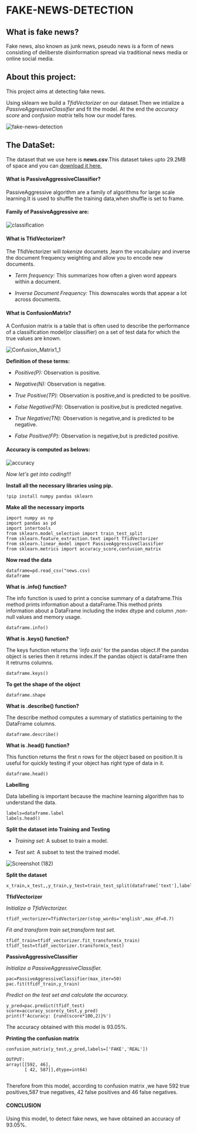 # FAKE-NEWS-DETECTION

## What is fake news?
 Fake news, also known as junk news, pseudo news is a form of news consisting of deliberste disinformation spread via traditional news media or online social media.
 
## About this project:
 This project aims at detecting fake news.
 
 Using sklearn  we build a *TfidVectorizer* on our dataset.Then we intialize a *PassiveAggressiveClassifier* and fit the model. At the end the *accuracy score* and *confusion matrix* tells how our model fares.
 
 ![fake-news-detection](https://user-images.githubusercontent.com/67892708/87383431-d8c91d00-c5b6-11ea-9d07-e47afe96f7f3.jpg)
 
## The DataSet:
 
 The dataset that we use here is **news.csv**.This dataset takes upto 29.2MB of space and you can
  [download it here.](https://drive.google.com/file/d/1er9NJTLUA3qnRuyhfzuN0XUsoIC4a-_q/view)
 
#### **What is PassiveAggressiveClassifier?**
 
  PassiveAggressive algorithm are a family of algorithms for large scale learning.It is used to shuffle the training data,when shuffle is set to frame.
   
#### **Family of PassiveAggressive are:**
 
 ![classification](https://user-images.githubusercontent.com/67892708/87384293-00b98000-c5b9-11ea-9593-92f67fd2d651.png)
 
#### **What is TfidVectorizer?**
 
  The TfidVectorizer will *tokenize* documets ,learn the vocabulary and inverse the document frequency weighting and allow you to encode new documents.
   
   + *Term frequency:* This summarizes how often a given word appears within a document.
   
   + *Inverse Document Frequency:* This downscales words that appear a lot across documents.
   
#### **What is ConfusionMatrix?**
   A Confusion matrix  is a table that is often used to describe the performance of a classification model(or classifier) on a set of test data for which the true values are known. 
  
![Confusion_Matrix1_1](https://user-images.githubusercontent.com/67892708/87385285-555dfa80-c5bb-11ea-9674-6dc3a1b7da46.png)

**Definition of these terms:**

  + *Positive(P):* Observation is positive.
  
  + *Negative(N):* Observation is negative.
  
  + *True Positive(TP):* Observation is positive,and is predicted to be positive.
  
  + *False Negative(FN):* Observation is positive,but is predicted negative.
  
  + *True Negative(TN):* Observation is negative,and is predicted to be negative.
  
  + *False Positive(FP):* Observation is negative,but is predicted positive.
  
#### **Accuracy is computed as belows:**

![accuracy](https://user-images.githubusercontent.com/67892708/87388253-11222880-c5c2-11ea-8d6c-42e14bd8dd0b.png)

*Now let's get into coding!!!*

**Install all the necessary libraries using pip.**

```
!pip install numpy pandas sklearn
```
**Make all the necessary imports**

```
import numpy as np
import pandas as pd
import intertools
from sklearn.model_selection import train_test_split
from sklearn.feature_extraction.text import TfidVectorizer
from sklearn.linear_model import PassiveAggressiveClassifier
from sklearn.metrics import accuracy_score,confusion_matrix
```

**Now read the data**

```
dataframe=pd.read_csv("news.csv)
dataframe
```

**What is .info() function?**

The info function is used to print a concise summary of a dataframe.This method prints information about a dataFrame.This method prints information about a DataFrame including the index dtype and column ,non-null values and memory usage.

```
dataframe.info()
```

**What is .keys() function?**

The keys function returns the *'info axis'* for the pandas object.If the pandas object is series then it returns index.If the pandas object is dataFrame then it retrurns columns.

```
dataframe.keys()
```

**To get the shape of the object**

```
dataframe.shape
```

**What is .describe() function?**

The describe method computes a summary of statistics pertaining to the DataFrame columns.

```
dataframe.describe()
```

**What is .head() function?**

This function returns the first n rows for the object based on position.It is useful for quickly testing if your object has right type of data in it.

```
dataframe.head()
```

**Labelling**

Data labelling is important because the machine learning algorithm has to understand the data.

```
labels=dataframe.label
labels.head()
```

**Split the dataset into Training and Testing**

 + *Training set:* A subset to train a model.
 
 + *Test set:* A subset to test the trained model.

![Screenshot (182)](https://user-images.githubusercontent.com/67892708/87423405-e18e1300-c5f7-11ea-80c5-defcb1aa97ae.png)

**Split the dataset**

```
x_train,x_test,,y_train,y_test=train_test_split(dataframe['text'],labels,test_size=0.2,random_state=7)
```

**TfidVectorizer**

*Initialize a TfidVectorizer.*

```
tfidf_vectorizer=TfidVectorizer(stop_words='english',max_df=0.7)
```

*Fit and transform train set,transform test set.*

```
tfidf_train=tfidf_vectorizer.fit_transform(x_train)
tfidf_test=tfidf_vectorizer.transform(x_test)
```

**PassiveAggressiveClassifier**

*Initialize a PassiveAggressiveClassifier.*

```
pac=PassiveAggressiveClassifier(max_iter=50)
pac.fit(tfidf_train,y_train)
```

*Predict on the test set and calculate the accuracy.*

```
y_pred=pac.predict(tfidf_test)
score=accuracy_score(y_test,y_pred)
print(f'Accuracy: {rund(score*100,2)}%')
```

The accuracy obtained with this model is 93.05%.

**Printing the confusion matrix**

```
confusion_matrix(y_test,y_pred,labels=['FAKE','REAL'])
```

```
OUTPUT:
array([[592, 46],
       [ 42, 587]],dtype=int64)
       
```

Therefore from this model, according to confusion matrix ,we have 592 true positives,587 true negatives, 42 false positives and 46 false negatives.

#### **CONCLUSION**

Using this model, to detect fake news, we have obtained an accuracy of 93.05%.













 
